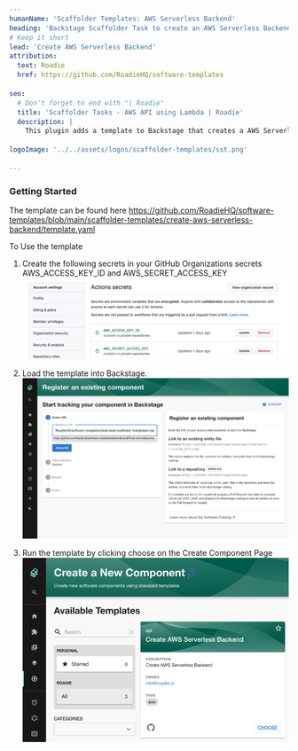 ```yaml
---
humanName: 'Scaffolder Templates: AWS Serverless Backend'
heading: 'Backstage Scaffolder Task to create an AWS Serverless Backend'
# Keep it short
lead: 'Create AWS Serverless Backend'
attribution:
  text: Roadie
  href: https://github.com/RoadieHQ/software-templates

seo:
  # Don't forget to end with "| Roadie"
  title: 'Scaffolder Tasks - AWS API using Lambda | Roadie'
  description: |
    This plugin adds a template to Backstage that creates a AWS Serverless backend. It creates the stack definition using Serverless stack and creates the GitHub actions to deploy the application in an AWS account.

logoImage: '../../assets/logos/scaffolder-templates/sst.png'

---
```


### Getting Started

The template can be found here https://github.com/RoadieHQ/software-templates/blob/main/scaffolder-templates/create-aws-serverless-backend/template.yaml

To Use the template
  1. Create the following secrets in your GitHub Organizations secrets AWS_ACCESS_KEY_ID and AWS_SECRET_ACCESS_KEY ![AWS Credentials](aws-credentials.png)
    
  2. Load the template into Backstage. ![Load Template](./load-scaffolder-template.png)
    
  3. Run the template by clicking choose on the Create Component Page ![Run the Template](create-serverless-backend.png)
